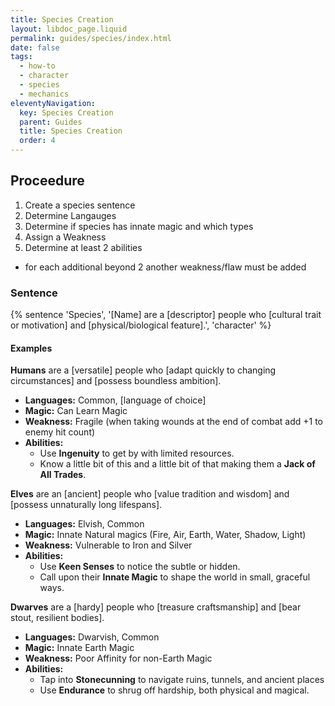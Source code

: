 ```yaml
---
title: Species Creation
layout: libdoc_page.liquid
permalink: guides/species/index.html
date: false
tags:
  - how-to
  - character
  - species
  - mechanics
eleventyNavigation:
  key: Species Creation
  parent: Guides
  title: Species Creation
  order: 4
---
```


## Proceedure

1. Create a species sentence
2. Determine Langauges
3. Determine if species has innate magic and which types
4. Assign a Weakness
5. Determine at least 2 abilities

- for each additional beyond 2 another weakness/flaw must be added

### Sentence

{% sentence 'Species', '[Name] are a [descriptor] people who [cultural trait or motivation] and [physical/biological feature].', 'character' %}

#### Examples

**Humans** are a \[versatile] people who \[adapt quickly to changing circumstances] and \[possess boundless ambition].

- **Languages:** Common, \[language of choice]
- **Magic:** Can Learn Magic
- **Weakness:** Fragile (when taking wounds at the end of combat add +1 to enemy hit count)
- **Abilities:**
  - Use **Ingenuity** to get by with limited resources.
  - Know a little bit of this and a little bit of that making them a **Jack of All Trades**.

**Elves** are an \[ancient] people who \[value tradition and wisdom] and \[possess unnaturally long lifespans].

- **Languages:** Elvish, Common
- **Magic:** Innate Natural magics (Fire, Air, Earth, Water, Shadow, Light)
- **Weakness:** Vulnerable to Iron and Silver
- **Abilities:**
  - Use **Keen Senses** to notice the subtle or hidden.
  - Call upon their **Innate Magic** to shape the world in small, graceful ways.

**Dwarves** are a \[hardy] people who \[treasure craftsmanship] and \[bear stout, resilient bodies].

- **Languages:** Dwarvish, Common
- **Magic:** Innate Earth Magic
- **Weakness:** Poor Affinity for non-Earth Magic
- **Abilities:**
  - Tap into **Stonecunning** to navigate ruins, tunnels, and ancient places
  - Use **Endurance** to shrug off hardship, both physical and magical.
